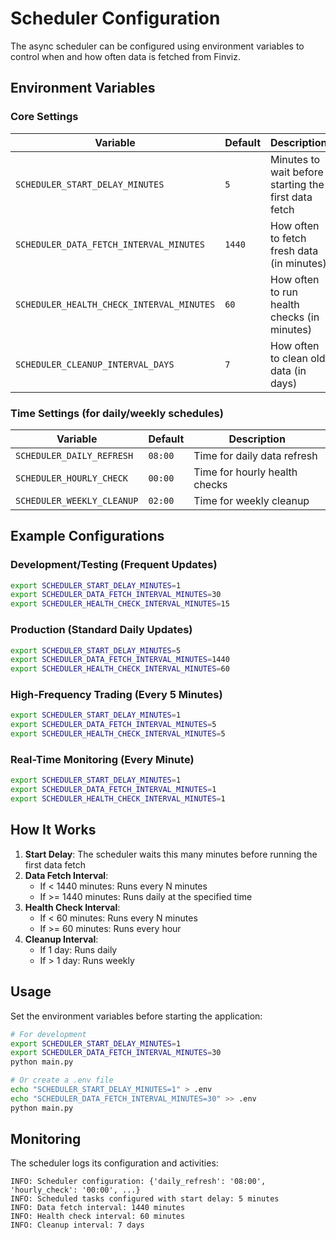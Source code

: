 # Scheduler Configuration

The async scheduler can be configured using environment variables to control when and how often data is fetched from Finviz.

## Environment Variables

### Core Settings

| Variable                                  | Default | Description                                          |
| ----------------------------------------- | ------- | ---------------------------------------------------- |
| `SCHEDULER_START_DELAY_MINUTES`           | `5`     | Minutes to wait before starting the first data fetch |
| `SCHEDULER_DATA_FETCH_INTERVAL_MINUTES`   | `1440`  | How often to fetch fresh data (in minutes)           |
| `SCHEDULER_HEALTH_CHECK_INTERVAL_MINUTES` | `60`    | How often to run health checks (in minutes)          |
| `SCHEDULER_CLEANUP_INTERVAL_DAYS`         | `7`     | How often to clean old data (in days)                |

### Time Settings (for daily/weekly schedules)

| Variable                   | Default | Description                   |
| -------------------------- | ------- | ----------------------------- |
| `SCHEDULER_DAILY_REFRESH`  | `08:00` | Time for daily data refresh   |
| `SCHEDULER_HOURLY_CHECK`   | `00:00` | Time for hourly health checks |
| `SCHEDULER_WEEKLY_CLEANUP` | `02:00` | Time for weekly cleanup       |

## Example Configurations

### Development/Testing (Frequent Updates)
```bash
export SCHEDULER_START_DELAY_MINUTES=1
export SCHEDULER_DATA_FETCH_INTERVAL_MINUTES=30
export SCHEDULER_HEALTH_CHECK_INTERVAL_MINUTES=15
```

### Production (Standard Daily Updates)
```bash
export SCHEDULER_START_DELAY_MINUTES=5
export SCHEDULER_DATA_FETCH_INTERVAL_MINUTES=1440
export SCHEDULER_HEALTH_CHECK_INTERVAL_MINUTES=60
```

### High-Frequency Trading (Every 5 Minutes)
```bash
export SCHEDULER_START_DELAY_MINUTES=1
export SCHEDULER_DATA_FETCH_INTERVAL_MINUTES=5
export SCHEDULER_HEALTH_CHECK_INTERVAL_MINUTES=5
```

### Real-Time Monitoring (Every Minute)
```bash
export SCHEDULER_START_DELAY_MINUTES=1
export SCHEDULER_DATA_FETCH_INTERVAL_MINUTES=1
export SCHEDULER_HEALTH_CHECK_INTERVAL_MINUTES=1
```

## How It Works

1. **Start Delay**: The scheduler waits this many minutes before running the first data fetch
2. **Data Fetch Interval**: 
   - If < 1440 minutes: Runs every N minutes
   - If >= 1440 minutes: Runs daily at the specified time
3. **Health Check Interval**:
   - If < 60 minutes: Runs every N minutes
   - If >= 60 minutes: Runs every hour
4. **Cleanup Interval**:
   - If 1 day: Runs daily
   - If > 1 day: Runs weekly

## Usage

Set the environment variables before starting the application:

```bash
# For development
export SCHEDULER_START_DELAY_MINUTES=1
export SCHEDULER_DATA_FETCH_INTERVAL_MINUTES=30
python main.py

# Or create a .env file
echo "SCHEDULER_START_DELAY_MINUTES=1" > .env
echo "SCHEDULER_DATA_FETCH_INTERVAL_MINUTES=30" >> .env
python main.py
```

## Monitoring

The scheduler logs its configuration and activities:

```
INFO: Scheduler configuration: {'daily_refresh': '08:00', 'hourly_check': '00:00', ...}
INFO: Scheduled tasks configured with start delay: 5 minutes
INFO: Data fetch interval: 1440 minutes
INFO: Health check interval: 60 minutes
INFO: Cleanup interval: 7 days
```
